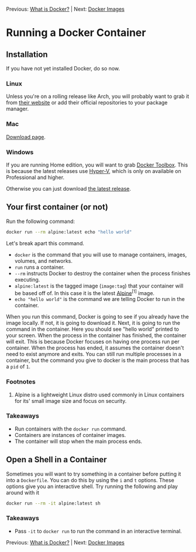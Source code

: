 Previous: [What is Docker?](https://github.com/jenterkin/docker-microservice-example/tree/01-what-is-docker) | Next: [Docker Images](https://github.com/jenterkin/docker-microservice-example/tree/03-docker-images)
# Running a Docker Container
## Installation
If you have not yet installed Docker, do so now.

### Linux
Unless you're on a rolling release like Arch, you will probably want to grab it from [their website](https://www.docker.com/) or add their official repositories to your package manager.

### Mac
[Download page](https://www.docker.com/docker-mac).

### Windows
If you are running Home edition, you will want to grab [Docker Toolbox](https://docs.docker.com/toolbox/toolbox_install_windows/). This is because the latest releases use [Hyper-V](https://en.wikipedia.org/wiki/Hyper-V), which is only on available on Professional and higher.

Otherwise you can just download [the latest release](https://www.docker.com/docker-windows).

## Your first container (or not)
Run the following command:
```bash
docker run --rm alpine:latest echo "hello world"
```
Let's break apart this command.

- `docker` is the command that you will use to manage containers, images, volumes, and networks.
- `run` runs a container.
- `--rm` instructs Docker to destroy the container when the process finishes executing.
- `alpine:latest` is the tagged image (`image:tag`) that your container will be based off of. In this case it is the latest [Alpine](https://alpinelinux.org/)<sup>[1]</sup> image.
- `echo "hello world"` is the command we are telling Docker to run in the container.

When you run this command, Docker is going to see if you already have the image locally. If not, it is going to download it. Next, it is going to run the command in the container. Here you should see "hello world" printed to your screen. When the process in the container has finished, the container will exit. This is because Docker focuses on having one process run per container. When the process has ended, it assumes the container doesn't need to exist anymore and exits. You can still run multiple processes in a container, but the command you give to docker is the main process that has a `pid` of `1`.

### Footnotes
1. Alpine is a lightweight Linux distro used commonly in Linux containers for its' small image size and focus on security.

### Takeaways
- Run containers with the `docker run` command.
- Containers are instances of container images.
- The container will stop when the main process ends.

## Open a Shell in a Container
Sometimes you will want to try something in a container before putting it into a `Dockerfile`. You can do this by using the `i` and `t` options. These options give you an interactive shell. Try running the following and play around with it
```bash
docker run --rm -it alpine:latest sh
```

### Takeaways
- Pass `-it` to `docker run` to run the command in an interactive terminal.

Previous: [What is Docker?](https://github.com/jenterkin/docker-microservice-example/tree/01-what-is-docker) | Next: [Docker Images](https://github.com/jenterkin/docker-microservice-example/tree/03-docker-images)
